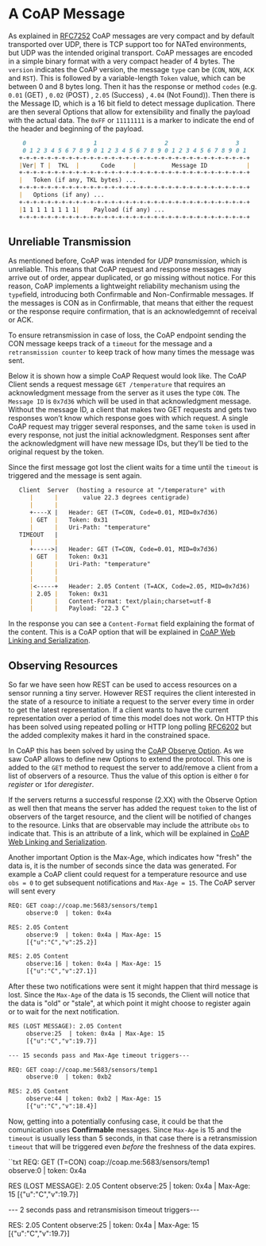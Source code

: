 # A CoAP Message

As explained in [RFC7252](https://tools.ietf.org/html/rfc7252) CoAP messages are very compact and by default transported over UDP, there is TCP support too for NATed environments, but UDP was the intended original transport. CoAP messages are encoded in a simple binary format with a very compact header of 4 bytes. The `version` indicates the CoAP version, the message `type` can be (`CON`, `NON`, `ACK` and `RST`). This is followed by a variable-length `Token` value, which can be between 0 and 8 bytes long. Then it has the response or method `codes` (e.g. `0.01` (GET) , `0.02` (POST) , `2.05` (Success) , `4.04` (Not Found)). Then there is the Message ID, which is a 16 bit field to detect message duplication. There are then several Options that allow for extensibility and finally the payload with the actual data. The `0xFF` or `11111111` is a marker to indicate the end of the header and beginning of the payload.

``` md
    0                   1                   2                   3
    0 1 2 3 4 5 6 7 8 9 0 1 2 3 4 5 6 7 8 9 0 1 2 3 4 5 6 7 8 9 0 1
   +-+-+-+-+-+-+-+-+-+-+-+-+-+-+-+-+-+-+-+-+-+-+-+-+-+-+-+-+-+-+-+-+
   |Ver| T |  TKL  |      Code     |          Message ID           |
   +-+-+-+-+-+-+-+-+-+-+-+-+-+-+-+-+-+-+-+-+-+-+-+-+-+-+-+-+-+-+-+-+
   |   Token (if any, TKL bytes) ...
   +-+-+-+-+-+-+-+-+-+-+-+-+-+-+-+-+-+-+-+-+-+-+-+-+-+-+-+-+-+-+-+-+
   |   Options (if any) ...
   +-+-+-+-+-+-+-+-+-+-+-+-+-+-+-+-+-+-+-+-+-+-+-+-+-+-+-+-+-+-+-+-+
   |1 1 1 1 1 1 1 1|    Payload (if any) ...
   +-+-+-+-+-+-+-+-+-+-+-+-+-+-+-+-+-+-+-+-+-+-+-+-+-+-+-+-+-+-+-+-+
```

## Unreliable Transmission

As mentioned before, CoAP was intended for *UDP transmission*, which is unreliable. This means that CoAP request and response messages may arrive out of order, appear duplicated, or go missing without notice. For this reason, CoAP implements a lightweight reliability mechanism using the `type`field, introducing both Confirmable and Non-Confirmable messages. If the messages is CON as in Confirmable, that means that either the request or the response require confirmation, that is an acknowledgemnt of receival or ACK.

To ensure retransmission in case of loss, the CoAP endpoint sending the CON message keeps track of a `timeout` for the message and a `retransmission counter` to keep track of how many times the message was sent.

Below it is shown how a simple CoAP Request would look like. The CoAP Client sends a request message `GET /temperature` that requires an acknowledgment message from the server as it uses the type `CON`. The `Message ID` is `0x7d36` which will be used in that acknowledgment message. Without the message ID, a client that makes two GET requests and gets two responses won’t know which response goes with which request. A single CoAP request may trigger several responses, and the same `token` is used in every response, not just the initial acknowledgment. Responses sent after the acknowledgment will have new message IDs, but they’ll be tied to the original request by the token.

Since the first message got lost the client waits for a time until the `timeout` is triggered and the message is sent again.

```md
   Client  Server  (hosting a resource at "/temperature" with 
      |      |       value 22.3 degrees centigrade)
      |      |
      +----X |   Header: GET (T=CON, Code=0.01, MID=0x7d36)
      | GET  |   Token: 0x31
      |      |   Uri-Path: "temperature"
   TIMEOUT   |
      |      |
      +----->|   Header: GET (T=CON, Code=0.01, MID=0x7d36)
      | GET  |   Token: 0x31
      |      |   Uri-Path: "temperature"
      |      |
      |      |
      |<-----+   Header: 2.05 Content (T=ACK, Code=2.05, MID=0x7d36)
      | 2.05 |   Token: 0x31
      |      |   Content-Format: text/plain;charset=utf-8
      |      |   Payload: "22.3 C"
```

In the response you can see a `Content-Format` field explaining the format of the content. This is a CoAP option that will be explained in [CoAP Web Linking and Serialization](./coaplinks.md).

## Observing Resources

So far we have seen how REST can be used to access resources on a sensor running a tiny server. However REST requires the client interested in the state of a resource to initiate a request to the server every time in order to get the latest representation. If a client wants to have the current representation over a period of time this model does not work. On HTTP this has been solved using repeated polling or HTTP long polling [RFC6202](https://tools.ietf.org/html/rfc6202) but the added complexity makes it hard in the constrained space.

In CoAP this has been solved by using the [CoAP Observe Option](https://tools.ietf.org/html/rfc7641). As we saw CoAP allows to define new Options to extend the protocol. This one is added to the `GET` method to request the server to add/remove a client from a list of observers of a resource. Thus the value of this option is either `0` for *register* or `1`for *deregister*.

If the servers returns a successful response (2.XX) with the Observe Option as well then that means the server has added the request `token` to the list of observers of the target resource, and the client will be notified of changes to the resource. Links that are observable may include the attribute `obs` to indicate that. This is an attribute of a link, which will be explained in [CoAP Web Linking and Serialization](./coaplinks.md).

Another important Option is the Max-Age, which indicates how "fresh" the data is, it is the number of seconds since the data was generated. For example a CoAP client could request for a temperature resource and use `obs = 0` to get subsequent notifications and `Max-Age = 15`. The CoAP server will sent every 

```txt
REQ: GET coap://coap.me:5683/sensors/temp1
     observe:0  | token: 0x4a

RES: 2.05 Content
     observe:9  | token: 0x4a | Max-Age: 15
     [{"u":"C","v":25.2}]

RES: 2.05 Content
     observe:16 | token: 0x4a | Max-Age: 15
     [{"u":"C","v":27.1}]
```

After these two notifications were sent it might happen that third message is lost. Since the `Max-Age` of the data is 15 seconds, the Client will notice that the data is "old" or "stale", at which point it might choose to register again or to wait for the next notification.

```txt
RES (LOST MESSAGE): 2.05 Content
     observe:25  | token: 0x4a | Max-Age: 15
     [{"u":"C","v":19.7}]

--- 15 seconds pass and Max-Age timeout triggers---

REQ: GET coap://coap.me:5683/sensors/temp1
     observe:0  | token: 0xb2

RES: 2.05 Content
     observe:44 | token: 0xb2 | Max-Age: 15
     [{"u":"C","v":18.4}]
```

Now, getting into a potentially confusing case, it could be that the comunication uses **Confirmable** messages. Since `Max-Age` is 15 and the `timeout` is usually less than 5 seconds, in that case there is a retransmission `timeout` that will be triggered even *before* the freshness of the data expires.

``txt
REQ: GET (T=CON) coap://coap.me:5683/sensors/temp1  
     observe:0  | token: 0x4a

RES (LOST MESSAGE): 2.05 Content
     observe:25  | token: 0x4a | Max-Age: 15
     [{"u":"C","v":19.7}]

--- 2 seconds pass and retransmisison timeout triggers---

RES: 2.05 Content
     observe:25  | token: 0x4a | Max-Age: 15
     [{"u":"C","v":19.7}]
```